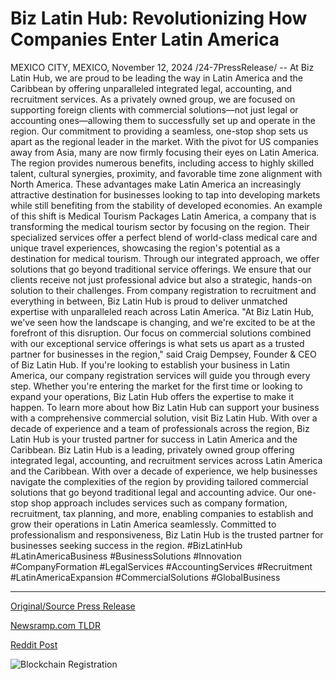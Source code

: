 # Biz Latin Hub: Revolutionizing How Companies Enter Latin America

MEXICO CITY, MEXICO, November 12, 2024 /24-7PressRelease/ -- At Biz Latin Hub, we are proud to be leading the way in Latin America and the Caribbean by offering unparalleled integrated legal, accounting, and recruitment services. As a privately owned group, we are focused on supporting foreign clients with commercial solutions—not just legal or accounting ones—allowing them to successfully set up and operate in the region. Our commitment to providing a seamless, one-stop shop sets us apart as the regional leader in the market.  With the pivot for US companies away from Asia, many are now firmly focusing their eyes on Latin America. The region provides numerous benefits, including access to highly skilled talent, cultural synergies, proximity, and favorable time zone alignment with North America. These advantages make Latin America an increasingly attractive destination for businesses looking to tap into developing markets while still benefiting from the stability of developed economies.  An example of this shift is Medical Tourism Packages Latin America, a company that is transforming the medical tourism sector by focusing on the region. Their specialized services offer a perfect blend of world-class medical care and unique travel experiences, showcasing the region's potential as a destination for medical tourism.  Through our integrated approach, we offer solutions that go beyond traditional service offerings. We ensure that our clients receive not just professional advice but also a strategic, hands-on solution to their challenges. From company registration to recruitment and everything in between, Biz Latin Hub is proud to deliver unmatched expertise with unparalleled reach across Latin America.  "At Biz Latin Hub, we've seen how the landscape is changing, and we're excited to be at the forefront of this disruption. Our focus on commercial solutions combined with our exceptional service offerings is what sets us apart as a trusted partner for businesses in the region," said Craig Dempsey, Founder & CEO of Biz Latin Hub.  If you're looking to establish your business in Latin America, our company registration services will guide you through every step. Whether you're entering the market for the first time or looking to expand your operations, Biz Latin Hub offers the expertise to make it happen.  To learn more about how Biz Latin Hub can support your business with a comprehensive commercial solution, visit Biz Latin Hub.  With over a decade of experience and a team of professionals across the region, Biz Latin Hub is your trusted partner for success in Latin America and the Caribbean.  Biz Latin Hub is a leading, privately owned group offering integrated legal, accounting, and recruitment services across Latin America and the Caribbean. With over a decade of experience, we help businesses navigate the complexities of the region by providing tailored commercial solutions that go beyond traditional legal and accounting advice. Our one-stop shop approach includes services such as company formation, recruitment, tax planning, and more, enabling companies to establish and grow their operations in Latin America seamlessly. Committed to professionalism and responsiveness, Biz Latin Hub is the trusted partner for businesses seeking success in the region.  #BizLatinHub #LatinAmericaBusiness #BusinessSolutions #Innovation #CompanyFormation #LegalServices #AccountingServices #Recruitment #LatinAmericaExpansion #CommercialSolutions #GlobalBusiness 

---

[Original/Source Press Release](https://www.24-7pressrelease.com/press-release/516065/biz-latin-hub-revolutionizing-how-companies-enter-latin-america)
                    

[Newsramp.com TLDR](https://newsramp.com/curated-news/biz-latin-hub-leading-the-way-in-latin-america-with-integrated-services/725ef997fdfcc9f50988167a70593430) 

 



[Reddit Post](https://www.reddit.com/r/HRnews/comments/1gpg130/biz_latin_hub_leading_the_way_in_latin_america/) 



![Blockchain Registration](https://cdn.newsramp.app/24-7PressRelease/qrcode/2411/12/zealTWM5.webp)